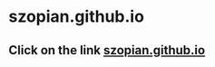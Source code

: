 # szopian.github.io
## Click on the link <a href="https://szopian.github.io/" target="_blank">szopian.github.io</a>
